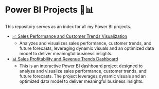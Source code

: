 # Power BI Projects 🔄📊

This repository serves as an index for all my Power BI projects.

- [📈 Sales Performance and Customer Trends Visualization](https://github.com/Mohab-DataAnalyst/Sales-Performance-and-Customer-Trends-Visualization)
  - Analyzes and visualizes sales performance, customer trends, and future forecasts, leveraging dynamic visuals and an optimized data model to deliver meaningful business insights.
- [📊 Sales Profitability and Revenue Trends Dashboard](https://github.com/Mohab-DataAnalyst/Sales-Analytics-Visualization)
  - This is an interactive Power BI dashboard project designed to analyze and visualize sales performance, customer trends, and future forecasts. The project leverages dynamic visuals and an optimized data model to deliver meaningful business insights.
